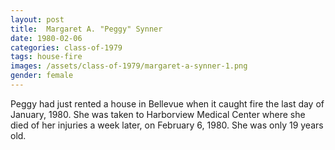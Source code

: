 ```yaml
---
layout: post
title:  Margaret A. "Peggy" Synner
date: 1980-02-06
categories: class-of-1979
tags: house-fire
images: /assets/class-of-1979/margaret-a-synner-1.png
gender: female
---
```

Peggy had just rented a house in Bellevue when it caught fire the last day of January, 1980.  She was taken to Harborview Medical Center where she died of her injuries a week later, on February 6, 1980.  She was only 19 years old.
